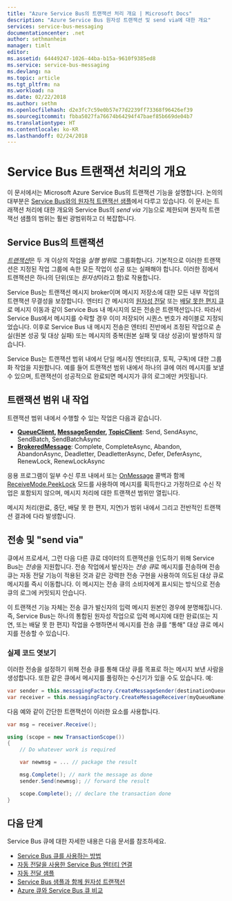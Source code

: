 ```yaml
---
title: "Azure Service Bus의 트랜잭션 처리 개요 | Microsoft Docs"
description: "Azure Service Bus 원자성 트랜잭션 및 send via에 대한 개요"
services: service-bus-messaging
documentationcenter: .net
author: sethmanheim
manager: timlt
editor: 
ms.assetid: 64449247-1026-44ba-b15a-9610f9385ed8
ms.service: service-bus-messaging
ms.devlang: na
ms.topic: article
ms.tgt_pltfrm: na
ms.workload: na
ms.date: 02/22/2018
ms.author: sethm
ms.openlocfilehash: d2e3fc7c59e0b57e77d2239ff73368f96426ef39
ms.sourcegitcommit: fbba5027fa76674b64294f47baef85b669de04b7
ms.translationtype: HT
ms.contentlocale: ko-KR
ms.lasthandoff: 02/24/2018
---
```

# <a name="overview-of-service-bus-transaction-processing"></a>Service Bus 트랜잭션 처리의 개요

이 문서에서는 Microsoft Azure Service Bus의 트랜잭션 기능을 설명합니다. 논의의 대부분은 [Service Bus와의 원자적 트랜잭선 샘플](https://github.com/Azure/azure-service-bus/tree/master/samples/DotNet/Microsoft.ServiceBus.Messaging/AtomicTransactions)에서 다루고 있습니다. 이 문서는 트래잭션 처리에 대한 개요와 Service Bus의 *send via* 기능으로 제한되며 원자적 트랜잭선 샘플의 범위는 훨씬 광범위하고 더 복잡합니다.

## <a name="transactions-in-service-bus"></a>Service Bus의 트랜잭션

[*트랜잭션*](https://github.com/Azure/azure-service-bus/tree/master/samples/DotNet/Microsoft.ServiceBus.Messaging/AtomicTransactions#what-are-transactions)은 두 개 이상의 작업을 *실행 범위*로 그룹화합니다. 기본적으로 이러한 트랜잭션은 지정된 작업 그룹에 속한 모든 작업이 성공 또는 실패해야 합니다. 이러한 점에서 트랜잭션은 하나의 단위(또는 *원자성*이라고 함)로 작용합니다. 

Service Bus는 트랜잭션 메시지 broker이며 메시지 저장소에 대한 모든 내부 작업의 트랜잭션 무결성을 보장합니다. 엔터티 간 메시지의 [원자성 전달](service-bus-auto-forwarding.md) 또는 [배달 못한 편지 큐](service-bus-dead-letter-queues.md)로 메시지 이동과 같이 Service Bus 내 메시지의 모든 전송은 트랜잭션입니다. 따라서 Service Bus에서 메시지를 수락할 경우 이미 저장되어 시퀀스 번호가 레이블로 지정되었습니다. 이후로 Service Bus 내 메시지 전송은 엔터티 전반에서 조정된 작업으로 손실(원본 성공 및 대상 실패) 또는 메시지의 중복(원본 실패 및 대상 성공)이 발생하지 않습니다.

Service Bus는 트랜잭션 범위 내에서 단일 메시징 엔터티(큐, 토픽, 구독)에 대한 그룹화 작업을 지원합니다. 예를 들어 트랜잭션 범위 내에서 하나의 큐에 여러 메시지를 보낼 수 있으며, 트랜잭션이 성공적으로 완료되면 메시지가 큐의 로그에만 커밋됩니다.

## <a name="operations-within-a-transaction-scope"></a>트랜잭션 범위 내 작업

트랜잭션 범위 내에서 수행할 수 있는 작업은 다음과 같습니다.

* **[QueueClient](/dotnet/api/microsoft.azure.servicebus.queueclient), [MessageSender](/dotnet/api/microsoft.azure.servicebus.core.messagesender), [TopicClient](/dotnet/api/microsoft.azure.servicebus.topicclient)**: Send, SendAsync, SendBatch, SendBatchAsync 
* **[BrokeredMessage](/dotnet/api/microsoft.servicebus.messaging.brokeredmessage)**: Complete, CompleteAsync, Abandon, AbandonAsync, Deadletter, DeadletterAsync, Defer, DeferAsync, RenewLock, RenewLockAsync 

응용 프로그램이 일부 수신 루프 내에서 또는 [OnMessage](/dotnet/api/microsoft.servicebus.messaging.queueclient.onmessage) 콜백과 함께 [ReceiveMode.PeekLock](/dotnet/api/microsoft.azure.servicebus.receivemode) 모드를 사용하여 메시지를 획득한다고 가정하므로 수신 작업은 포함되지 않으며, 메시지 처리에 대한 트랜잭션 범위만 열립니다.

메시지 처리(완료, 중단, 배달 못 한 편지, 지연)가 범위 내에서 그리고 전반적인 트랜잭션 결과에 다라 발생합니다.

## <a name="transfers-and-send-via"></a>전송 및 "send via"

큐에서 프로세서, 그런 다음 다른 큐로 데이터의 트랜잭션을 인도하기 위해 Service Bus는 *전송*을 지원합니다. 전송 작업에서 발신자는 *전송 큐*로 메시지를 전송하며 전송 큐는 자동 전달 기능이 적용된 것과 같은 강력한 전송 구현을 사용하여 의도된 대상 큐로 메시지를 즉시 이동합니다. 이 메시지는 전송 큐의 소비자에게 표시되는 방식으로 전송 큐의 로그에 커밋되지 안습니다.

이 트랜잭션 기능 자체는 전송 큐가 발신자의 입력 메시지 원본인 경우에 분명해집니다. 즉, Service Bus는 하나의 통합된 원자성 작업으로 입력 메시지에 대한 완료(또는 지연, 또는 배달 못 한 편지) 작업을 수행하면서 메시지를 전송 큐를 “통해" 대상 큐로 메시지를 전송할 수 있습니다. 

### <a name="see-it-in-code"></a>실제 코드 엿보기

이러한 전송을 설정하기 위해 전송 큐를 통해 대상 큐를 목표로 하는 메시지 보낸 사람을 생성합니다. 또한 같은 큐에서 메시지를 풀링하는 수신기가 있을 수도 있습니다. 예: 

```csharp
var sender = this.messagingFactory.CreateMessageSender(destinationQueue, myQueueName);
var receiver = this.messagingFactory.CreateMessageReceiver(myQueueName);
```

다음 예와 같이 간단한 트랜잭션이 이러한 요소를 사용합니다.

```csharp
var msg = receiver.Receive();

using (scope = new TransactionScope())
{
    // Do whatever work is required 

    var newmsg = ... // package the result 

    msg.Complete(); // mark the message as done
    sender.Send(newmsg); // forward the result

    scope.Complete(); // declare the transaction done
} 
```

## <a name="next-steps"></a>다음 단계

Service Bus 큐에 대한 자세한 내용은 다음 문서를 참조하세요.

* [Service Bus 큐를 사용하는 방법](service-bus-dotnet-get-started-with-queues.md)
* [자동 전달을 사용한 Service Bus 엔터티 연결](service-bus-auto-forwarding.md)
* [자동 전달 샘플](https://github.com/Azure/azure-service-bus/tree/master/samples/DotNet/Microsoft.ServiceBus.Messaging/AutoForward)
* [Service Bus 샘플과 함께 원자성 트랜잭션](https://github.com/Azure/azure-service-bus/tree/master/samples/DotNet/Microsoft.ServiceBus.Messaging/AtomicTransactions)
* [Azure 큐와 Service Bus 큐 비교](service-bus-azure-and-service-bus-queues-compared-contrasted.md)


